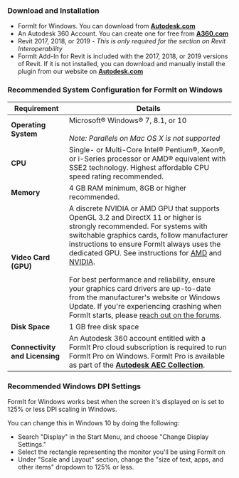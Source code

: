 ### Download and Installation
* FormIt for Windows. You can download from [**Autodesk.com**](http://formit360.autodesk.com/page/download)
* An Autodesk 360 Account. You can create one for free from [**A360.com**](https://a360.autodesk.com/)
* Revit 2017, 2018, or 2019  - _This is only required for the section on Revit Interoperability_
* FormIt Add-In for Revit is included with the 2017, 2018, or 2019 versions of Revit. If it is not installed, you can download and manually install the plugin from our website on [**Autodesk.com**](http://formit360.autodesk.com/page/download)

### Recommended System Configuration for FormIt on Windows

| Requirement | Details |
| --- | ---- |
| **Operating System** | Microsoft&#xAE; Windows&#xAE; 7, 8.1, or 10<br><br>*Note: Parallels on Mac OS X is not supported*|
|**CPU** |Single- or Multi-Core Intel&#xAE; Pentium&#xAE;, Xeon&#xAE;, or i-Series processor or AMD&#xAE; equivalent with SSE2 technology. Highest affordable CPU speed rating recommended. |
|**Memory** |4 GB RAM minimum, 8GB or higher recommended. |
|**Video Card (GPU)** |A discrete NVIDIA or AMD GPU that supports OpenGL 3.2 and DirectX 11 or higher is strongly recommended. For systems with switchable graphics cards, follow manufacturer instructions to ensure FormIt always uses the dedicated GPU. See instructions for [AMD](https://community.amd.com/docs/DOC-1581#jive_content_id_Assigning_Applications_to_GPUs) and [NVIDIA](http://nvidia.custhelp.com/app/answers/detail/a_id/2615/kw/manage%203d%20settings/related/1). <br><br>For best performance and reliability, ensure your graphics card drivers are up-to-date from the manufacturer's website or Windows Update. If you're experiencing crashing when FormIt starts, please [reach out on the forums](https://forums.autodesk.com/t5/formit-forum/bd-p/142).|
|**Disk Space** |1 GB free disk space |
|**Connectivity and Licensing** |An Autodesk 360 account entitled with a FormIt Pro cloud subscription is required to run FormIt Pro on Windows. FormIt Pro is available as part of the [**Autodesk AEC Collection**](https://www.autodesk.com/collections/architecture-engineering-construction/overview). |

### Recommended Windows DPI Settings

FormIt for Windows works best when the screen it's displayed on is set to 125% or less DPI scaling in Windows. 

You can change this in Windows 10 by doing the following:
- Search "Display" in the Start Menu, and choose "Change Display Settings." 
- Select the rectangle representing the monitor you'll be using FormIt on
- Under "Scale and Layout" section, change the "size of text, apps, and other items" dropdown to 125% or less.